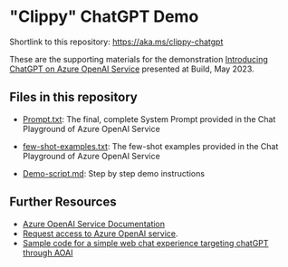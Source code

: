 # "Clippy" ChatGPT Demo

Shortlink to this repository: https://aka.ms/clippy-chatgpt 

These are the supporting materials for the demonstration [Introducing ChatGPT on Azure OpenAI Service](https://build.microsoft.com/en-US/sessions/abb97429-e4e6-4269-bb47-77b50943d8d9) presented at Build, May 2023.

## Files in this repository

* [Prompt.txt](Prompt.txt): The final, complete System Prompt provided in the Chat Playground of Azure OpenAI Service

* [few-shot-examples.txt](few-shot-examples.txt): The few-shot examples provided in the Chat Playground of Azure OpenAI Service

* [Demo-script.md](Demo-script.md): Step by step demo instructions

## Further Resources

* [Azure OpenAI Service Documentation](https://learn.microsoft.com/en-us/azure/cognitive-services/openai/)
* [Request access to Azure OpenAI service](https://aka.ms/oai/access).
* [Sample code for a simple web chat experience targeting chatGPT through AOAI](https://github.com/microsoft/sample-app-aoai-chatGPT)
